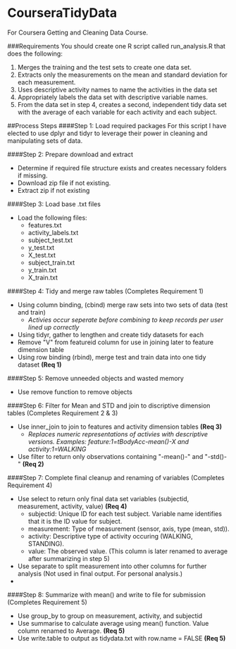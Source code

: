 CourseraTidyData
================

For Coursera Getting and Cleaning Data Course.

###Requirements
You should create one R script called run_analysis.R that does the following: 
  1. Merges the training and the test sets to create one data set.
  2. Extracts only the measurements on the mean and standard deviation for each measurement. 
  3. Uses descriptive activity names to name the activities in the data set
  4. Appropriately labels the data set with descriptive variable names. 
  5. From the data set in step 4, creates a second, independent tidy data set with the average of each variable for each activity and each subject.

##Process Steps
####Step 1: Load required packages
For this script I have elected to use dplyr and tidyr to leverage their power in cleaning and manipulating sets of data.

####Step 2: Prepare download and extract
- Determine if required file structure exists and creates necessary folders if missing.
- Download zip file if not existing.
- Extract zip if not existing
 
####Step 3: Load base .txt files
- Load the following files:
  * features.txt
  * activity_labels.txt
  * subject_test.txt
  * y_test.txt
  * X_test.txt
  * subject_train.txt
  * y_train.txt
  * X_train.txt
 
####Step 4: Tidy and merge raw tables (Completes Requirement 1)
- Using column binding, (cbind) merge raw sets into two sets of data (test and train)
  * *Activies occur seperate before combining to keep records per user lined up correctly*
- Using tidyr, gather to lengthen and create tidy datasets for each
- Remove "V" from featureid column for use in joining later to feature dimension table
- Using row binding (rbind), merge test and train data into one tidy dataset **(Req 1)**

####Step 5: Remove unneeded objects and wasted memory
- Use remove function to remove objects

####Step 6: Filter for Mean and STD and join to discriptive dimension tables (Completes Requirement 2 & 3)
- Use inner_join to join to features and activity dimension tables **(Req 3)**
  * *Replaces numeric representations of activies with descriptive versions. Examples: feature:1=tBodyAcc-mean()-X and activity:1=WALKING*
- Use filter to return only observations containing "-mean()-" and "-std()-" **(Req 2)**

####Step 7: Complete final cleanup and renaming of variables (Completes Requirement 4)
- Use select to return only final data set variables (subjectid, measurement, activity, value) **(Req 4)**
  * subjectid: Unique ID for each test subject. Variable name identifies that it is the ID value for subject.
  * measurement: Type of measurement (sensor, axis, type (mean, std)).
  * activity: Descriptive type of activity occuring (WALKING, STANDING).
  * value: The observed value. (This column is later renamed to average after summarizing in step 5)
- Use separate to split measurement into other columns for further analysis (Not used in final output. For personal analysis.)
- 
####Step 8: Summarize with mean() and write to file for submission (Completes Requirement 5)
- Use group_by to group on measurement, activity, and subjectid
- Use summarise to calculate average using mean() function. Value column renamed to Average. **(Req 5)**
- Use write.table to output as tidydata.txt with row.name = FALSE **(Req 5)**
